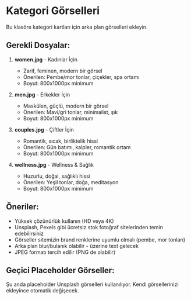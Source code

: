 # Kategori Görselleri

Bu klasöre kategori kartları için arka plan görselleri ekleyin.

## Gerekli Dosyalar:

1. **women.jpg** - Kadınlar İçin
   - Zarif, feminen, modern bir görsel
   - Önerilen: Pembe/mor tonlar, çiçekler, spa ortamı
   - Boyut: 800x1000px minimum

2. **men.jpg** - Erkekler İçin
   - Maskülen, güçlü, modern bir görsel
   - Önerilen: Mavi/gri tonlar, minimalist, şık
   - Boyut: 800x1000px minimum

3. **couples.jpg** - Çiftler İçin
   - Romantik, sıcak, birliktelik hissi
   - Önerilen: Gün batımı, kalpler, romantik ortam
   - Boyut: 800x1000px minimum

4. **wellness.jpg** - Wellness & Sağlık
   - Huzurlu, doğal, sağlıklı hissi
   - Önerilen: Yeşil tonlar, doğa, meditasyon
   - Boyut: 800x1000px minimum

## Öneriler:

- Yüksek çözünürlük kullanın (HD veya 4K)
- Unsplash, Pexels gibi ücretsiz stok fotoğraf sitelerinden temin edebilirsiniz
- Görseller sitemizin brand renklerine uyumlu olmalı (pembe, mor tonları)
- Arka plan blur/bulanık olabilir - üzerine text gelecek
- JPEG formatı tercih edilir (PNG de olabilir)

## Geçici Placeholder Görseller:

Şu anda placeholder Unsplash görselleri kullanılıyor.
Kendi görsellerinizi ekleyince otomatik değişecek.
